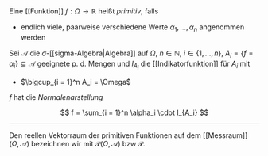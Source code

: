 Eine [[Funktion]] $f : \Omega \to \mathbb{R}$ heißt *primitiv*, falls
- endlich viele, paarweise verschiedene Werte $\alpha_1, \dots, \alpha_n$ angenommen werden

Sei $\mathcal{A}$ die $\sigma$-[[sigma-Algebra|Algebra]] auf $\Omega$, $n \in \mathbb{N}$, $i \in \{ 1, \dots, n \}$, $A_i = \{ f = \alpha_i \} \subseteq \mathcal{A}$ geeignete p. d. Mengen und $I_{A_i}$ die [[Indikatorfunktion]] für $A_i$ mit
- $\bigcup_{i = 1}^n A_i = \Omega$

$f$ hat die *Normalenarstellung*

$$
	f = \sum_{i = 1}^n \alpha_i \cdot I_{A_i}
$$

---

Den reellen Vektorraum der primitiven Funktionen auf dem [[Messraum]] $(\Omega, \mathcal{A})$ bezeichnen wir mit $\mathcal{P}(\Omega, \mathcal{A})$ bzw $\mathcal{P}$.